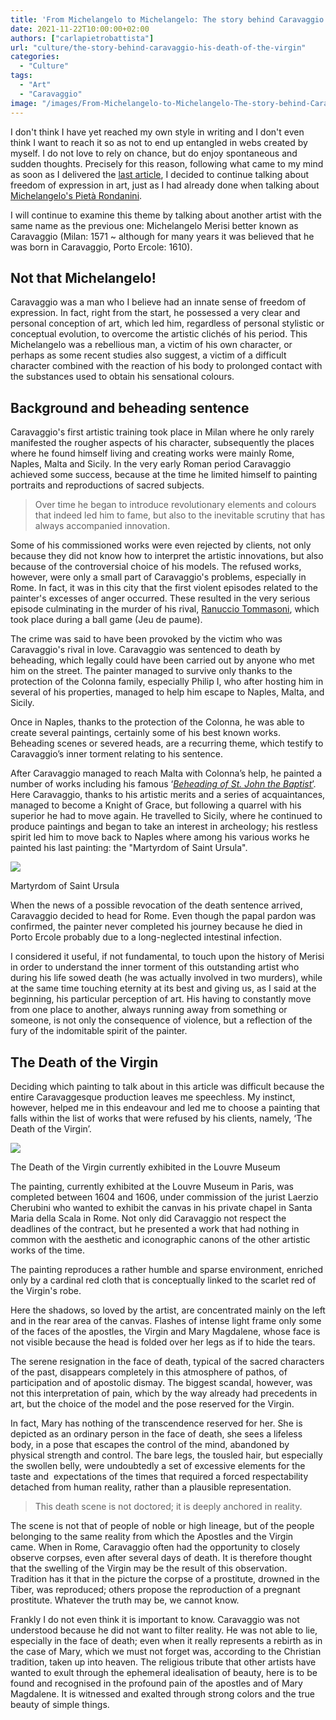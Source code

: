 ```yaml
---
title: 'From Michelangelo to Michelangelo: The story behind Caravaggio his "Death of the Virgin"'
date: 2021-11-22T10:00:00+02:00
authors: ["carlapietrobattista"]
url: "culture/the-story-behind-caravaggio-his-death-of-the-virgin"
categories:
  - "Culture"
tags:
  - "Art"
  - "Caravaggio"
image: "/images/From-Michelangelo-to-Michelangelo-The-story-behind-Caravaggio-his-_Death-of-the-Virgin_.jpg"
---
```


I don't think I have yet reached my own style in writing and I don't even think I want to reach it so as not to end up entangled in webs created by myself. I do not love to rely on chance, but do enjoy spontaneous and sudden thoughts. Precisely for this reason, following what came to my mind as soon as I delivered the [last article](https://un-aligned.org/culture/when-art-is-mystery-the-sculpture-of-the-veiled-christ/), I decided to continue talking about freedom of expression in art, just as I had already done when talking about [Michelangelo's Pietà Rondanini](https://un-aligned.org/culture/the-perfected-thought-michelangelo-buonarroti/).

I will continue to examine this theme by talking about another artist with the same name as the previous one: Michelangelo Merisi better known as Caravaggio (Milan: 1571 ~ although for many years it was believed that he was born in Caravaggio, Porto Ercole: 1610).

## **Not that Michelangelo!**

Caravaggio was a man who I believe had an innate sense of freedom of expression. In fact, right from the start, he possessed a very clear and personal conception of art, which led him, regardless of personal stylistic or conceptual evolution, to overcome the artistic clichés of his period. This Michelangelo was a rebellious man, a victim of his own character, or perhaps as some recent studies also suggest, a victim of a difficult character combined with the reaction of his body to prolonged contact with the substances used to obtain his sensational colours.

## **Background** and beheading sentence

Caravaggio's first artistic training took place in Milan where he only rarely manifested the rougher aspects of his character, subsequently the places where he found himself living and creating works were mainly Rome, Naples, Malta and Sicily. In the very early Roman period Caravaggio achieved some success, because at the time he limited himself to painting portraits and reproductions of sacred subjects.

> Over time he began to introduce revolutionary elements and colours that indeed led him to fame, but also to the inevitable scrutiny that has always accompanied innovation.

Some of his commissioned works were even rejected by clients, not only because they did not know how to interpret the artistic innovations, but also because of the controversial choice of his models. The refused works, however, were only a small part of Caravaggio's problems, especially in Rome. In fact, it was in this city that the first violent episodes related to the painter's excesses of anger occurred. These resulted in the very serious episode culminating in the murder of his rival, [Ranuccio Tommasoni](https://www.italianartsociety.org/2018/05/on-29-may-1606-the-great-italian-baroque-painter-caravaggio-killed-ranuccio-tommasoni-in-rome/), which took place during a ball game (Jeu de paume).

The crime was said to have been provoked by the victim who was Caravaggio's rival in love. Caravaggio was sentenced to death by beheading, which legally could have been carried out by anyone who met him on the street. The painter managed to survive only thanks to the protection of the Colonna family, especially Philip I, who after hosting him in several of his properties, managed to help him escape to Naples, Malta, and Sicily.

Once in Naples, thanks to the protection of the Colonna, he was able to create several paintings, certainly some of his best known works. Beheading scenes or severed heads, are a recurring theme, which testify to Caravaggio’s inner torment relating to his sentence.

After Caravaggio managed to reach Malta with Colonna’s help, he painted a number of works including his famous ‘[_Beheading of St. John the Baptist_’](https://upload.wikimedia.org/wikipedia/commons/b/b2/La_decapitaci%C3%B3n_de_San_Juan_Bautista%2C_por_Caravaggio.jpg). Here Caravaggio, thanks to his artistic merits and a series of acquaintances, managed to become a Knight of Grace, but following a quarrel with his superior he had to move again. He travelled to Sicily, where he continued to produce paintings and began to take an interest in archeology; his restless spirit led him to move back to Naples where among his various works he painted his last painting: the "Martyrdom of Saint Ursula".

![](/images/CaravaggioUrsula.jpg)

Martyrdom of Saint Ursula


When the news of a possible revocation of the death sentence arrived, Caravaggio decided to head for Rome. Even though the papal pardon was confirmed, the painter never completed his journey because he died in Porto Ercole probably due to a long-neglected intestinal infection.

I considered it useful, if not fundamental, to touch upon the history of Merisi in order to understand the inner torment of this outstanding artist who during his life sowed death (he was actually involved in two murders), while at the same time touching eternity at its best and giving us, as I said at the beginning, his particular perception of art. His having to constantly move from one place to another, always running away from something or someone, is not only the consequence of violence, but a reflection of the fury of the indomitable spirit of the painter.

## **The Death of the Virgin**

Deciding which painting to talk about in this article was difficult because the entire Caravaggesque production leaves me speechless. My instinct, however, helped me in this endeavour and led me to choose a painting that falls within the list of works that were refused by his clients, namely, ‘The Death of the Virgin’.

![](/images/The-Death-of-the-Virgin-in-Louvre-Museum-in-Paris-673x1024.jpg)

The Death of the Virgin currently exhibited in the Louvre Museum


The painting, currently exhibited at the Louvre Museum in Paris, was completed between 1604 and 1606, under commission of the jurist Laerzio Cherubini who wanted to exhibit the canvas in his private chapel in Santa Maria della Scala in Rome. Not only did Caravaggio not respect the deadlines of the contract, but he presented a work that had nothing in common with the aesthetic and iconographic canons of the other artistic works of the time.

The painting reproduces a rather humble and sparse environment, enriched only by a cardinal red cloth that is conceptually linked to the scarlet red of the Virgin's robe.

Here the shadows, so loved by the artist, are concentrated mainly on the left and in the rear area of ​​the canvas. Flashes of intense light frame only some of the faces of the apostles, the Virgin and Mary Magdalene, whose face is not visible because the head is folded over her legs as if to hide the tears.

The serene resignation in the face of death, typical of the sacred characters of the past, disappears completely in this atmosphere of pathos, of participation and of apostolic dismay. The biggest scandal, however, was not this interpretation of pain, which by the way already had precedents in art, but the choice of the model and the pose reserved for the Virgin.

In fact, Mary has nothing of the transcendence reserved for her. She is depicted as an ordinary person in the face of death, she sees a lifeless body, in a pose that escapes the control of the mind, abandoned by physical strength and control. The bare legs, the tousled hair, but especially the swollen belly, were undoubtedly a set of excessive elements for the taste and  expectations of the times that required a forced respectability detached from human reality, rather than a plausible representation.

> This death scene is not doctored; it is deeply anchored in reality.

The scene is not that of people of noble or high lineage, but of the people belonging to the same reality from which the Apostles and the Virgin came. When in Rome, Caravaggio often had the opportunity to closely observe corpses, even after several days of death. It is therefore thought that the swelling of the Virgin may be the result of this observation. Tradition has it that in the picture the corpse of a prostitute, drowned in the Tiber, was reproduced; others propose the reproduction of a pregnant prostitute. Whatever the truth may be, we cannot know.

Frankly I do not even think it is important to know. Caravaggio was not understood because he did not want to filter reality. He was not able to lie, especially in the face of death; even when it really represents a rebirth as in the case of Mary, which we must not forget was, according to the Christian tradition, taken up into heaven. The religious tribute that other artists have wanted to exult through the ephemeral idealisation of beauty, here is to be found and recognised in the profound pain of the apostles and of Mary Magdalene. It is witnessed and exalted through strong colors and the true beauty of simple things.
